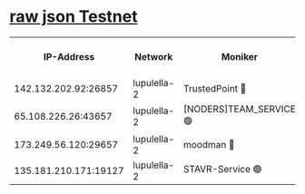 [raw json Testnet](https://rpc-check.jaclalt.stavr.tech/jaclalt/rpc-jaclalt-result.json)
=

<table><tr><th>IP-Address</th><th>Network</th><th>Moniker</th><th>Latest Block Height</th><th>Earliest Block Height</th><th>Catching Up</th><th>Tx Index</th><th>Voting Power</th><th>Scan Time</th></tr><tr><td>142.132.202.92:26857</td><td>lupulella-2</td><td>TrustedPoint 🔴</td><td>7024606</td><td>6282001</td><td>False</td><td>off</td><td>400065</td><td>2024-03-09T10:20:22.764792620UTC</td></tr><tr><td>65.108.226.26:43657</td><td>lupulella-2</td><td>[NODERS]TEAM_SERVICE 🟢</td><td>7024607</td><td>6282001</td><td>False</td><td>on</td><td>0</td><td>2024-03-09T10:20:25.183574989UTC</td></tr><tr><td>173.249.56.120:29657</td><td>lupulella-2</td><td>moodman 🔴</td><td>7024606</td><td>6924606</td><td>False</td><td>off</td><td>1075134</td><td>2024-03-09T10:20:22.520682001UTC</td></tr><tr><td>135.181.210.171:19127</td><td>lupulella-2</td><td>STAVR-Service 🟢</td><td>7024605</td><td>7023001</td><td>False</td><td>on</td><td>0</td><td>2024-03-09T10:20:13.996814510UTC</td></tr></table>
